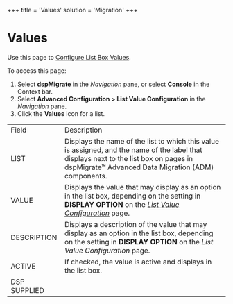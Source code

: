 +++
title = 'Values'
solution = 'Migration'
+++

# Values

<div class="use">

Use this page to [Configure List Box
Values](../Use_Cases/Configure_List_Box_Values.htm).

</div>

To access this page:

1.  Select <span style="font-weight: bold;">dspMigrate</span> in the
    <span style="font-style: italic;">Navigation</span> pane, or select
    <span style="font-weight: bold;">Console</span> in the Context bar.
2.  Select <span style="font-weight: bold;">Advanced Configuration \>
    List Value Configuration</span> in the
    <span style="font-style: italic;">Navigation</span> pane.
3.  Click the <span style="font-weight: bold;">Values</span> icon for a
    list.

|              |                                                                                                                                                                                               |
| ------------ | --------------------------------------------------------------------------------------------------------------------------------------------------------------------------------------------- |
| Field        | Description                                                                                                                                                                                   |
| LIST         | Displays the name of the list to which this value is assigned, and the name of the label that displays next to the list box on pages in dspMigrate™ Advanced Data Migration (ADM) components. |
| VALUE        | Displays the value that may display as an option in the list box, depending on the setting in **DISPLAY OPTION** on the *[List Value Configuration](List_Value_Configuration.htm)* page.      |
| DESCRIPTION  | Displays a description of the value that may display as an option in the list box, depending on the setting in **DISPLAY OPTION** on the *List Value Configuration* page.                     |
| ACTIVE       | If checked, the value is active and displays in the list box.                                                                                                                                 |
| DSP SUPPLIED |                                                                                                                                                                                               |
